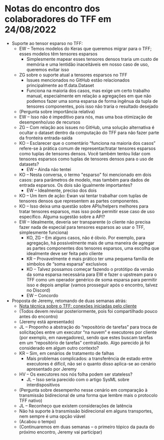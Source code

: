 # Notas do encontro dos colaboradores do TFF em 24/08/2022

- Suporte ao tensor esparso no TFF:
    - EW – Temos modelos do Keras que queremos migrar para o TFF; esses modelos têm tensores esparsos
        - Simplesmente mapear esses tensores densos traria um custo de memória e uma lentidão inaceitáveis em nosso caso de uso, queremos evitar isso
    - ZG sobre o suporte atual a tensores esparsos no TFF
        - Issues mencionados no GitHub estão relacionados principalmente ao tf.data.Dataset
        - Funciona na maioria dos casos, mas exige um certo trabalho manual, especialmente em relação a agregações em que não podemos fazer uma soma esparsa de forma ingênua da tupla de tensores componentes, pois isso não traria o resultado desejado
    - (Pergunta sobre importância relativa)
    - EW – Isso não é impeditivo para nós, mas uma boa otimização de desempenho/uso de recursos
    - ZG – Com relação aos issues no GitHub, uma solução alternativa é ocultar o dataset dentro da computação do TFF para não fazer parte da fronteira entrada-saída
    - KO – Esclarecer que o comentário “funciona na maioria dos casos” refere-se à prática comum de representar/tratar tensores esparsos como tuplas de tensores densos. Você também tentou lidar com tensores esparsos como tuplas de tensores densos para o uso de datasets?
        - EW – Ainda não tentei
    - KO – Nesta conversa, o termo "esparso" foi mencionado em dois casos: para parâmetros de modelo, mas também para dados de entrada esparsos. Os dois são igualmente importantes?
        - EW – Idealmente, preciso dos dois
    - KO – Um item de ação: Ewan vai tentar trabalhar com tuplas de tensores densos que representem as partes componentes.
    - KO – Isso deixa uma questão sobre APIs/helpers melhores para tratar tensores esparsos, mas isso pode permitir esse caso de uso específico. Alguma sugestão sobre a API?
    - EW – Idealmente, deveria ser transparente (o cliente não precisa fazer nada de especial para tensores esparsos ao usar o TFF, simplesmente funciona)
        - KO, ZG – Em alguns casos, não é óbvio. Por exemplo, para agregação, há possivelmente mais de uma maneira de agregar as partes componentes dos tensores esparsos, uma escolha que idealmente deve ser feita pelo cliente
        - KR – Provavelmente é mais prático ter uma pequena família de símbolos de “soma esparsa” exclusivos
        - KO – Talvez possamos começar fazendo o protótipo da versão da soma esparsa necessária para EW e fazer o upstream para o TFF como um operador genérico de soma esparsa para permitir isso e depois ampliar (vamos prosseguir após o encontro, talvez no Discord)
        - EW – Concordo
- Proposta de Jeremy, retomando de duas semanas atrás:
    - [Nota técnica sobre o TFF: conexões iniciadas pelo cliente](https://docs.google.com/document/d/10rvJdXRtgVOYNU2cj-M4ycGLoAxI2m3BKcRJQtE9nY8/edit#heading=h.sw48ol3t02xj)
    - (Todos devem revisar posteriormente, pois foi compartilhado pouco antes do encontro)
    - (Jeremy está apresentado)
    - JL – Proponho a abstração do “repositório de tarefas” para troca de solicitações entre um executor “na nuvem” e executores por cliente (por exemplo, em navegadores), sendo que estes buscam tarefas em um “repositório de tarefas” centralizado. Algo parecido já foi considerado em algum outro contexto?
    - KR – Sim, em cenários de tratamento de falhas
        - Mais problemas complicados: a transferência de estado entre executores é difícil, não sei o quanto disso aplica-se ao cenário apresentado por Jeremy
    - HV – Os executores nos nós folha podem ser stateless?
        - JL – Isso seria parecido com o artigo SysML sobre interdispositivos
    - (Pergunta sobre desempenho nesse cenário em comparação à transmissão bidirecional de uma forma que lembre mais o protocolo TFF nativo)
    - JL – Reconheço que existem considerações de latência
    - Não há suporte à transmissão bidirecional em alguns transportes, nem sempre é uma opção viável
    - (Acabou o tempo)
    - (Continuaremos em duas semanas – o primeiro tópico da pauta do próximo encontro, Jeremy vai participar)

